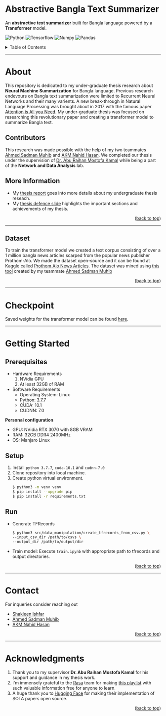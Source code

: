 # Abstractive Bangla Text Summarizer
An **abstractive text summarizer** built for Bangla language powered by a **Transformer** model.

![Python](https://img.shields.io/badge/Python-20232A?style=for-the-badge&logo=python)
![Tensorflow](https://img.shields.io/badge/TensorFlow-20232A?style=for-the-badge&logo=tensorflow&logoColor=FF6F00)
![Numpy](https://img.shields.io/badge/Numpy-20232A?style=for-the-badge&logo=numpy)
![Pandas](https://img.shields.io/badge/Pandas-20232A?style=for-the-badge&logo=pandas)

<!-- TABLE OF CONTENTS -->
<details>
  <summary>Table of Contents</summary>
  <ol>
    <li>
      <a href="#about">About</a>
      <ul>
        <li><a href="#contributors">Contributors</a></li>
        <li><a href="#more-information">More Information</a></li>
      </ul>
    </li>
    <li><a href="#dataset">Dataset</a></li>
    <li><a href="#checkpoint">Checkpoint</a></li>
    <li>
      <a href="#getting-started">Getting Started</a>
      <ul>
        <li><a href="#prerequisites">Prerequisites</a></li>
        <li><a href="#setup">Setup</a></li>
        <li><a href="#run">Run</a></li>
      </ul>
    </li>
    <li><a href="#contact">Contact</a></li>
    <li><a href="#acknowledgments">Acknowledgments</a></li>
  </ol>
</details>

***

# About
This repository is dedicated to my under-graduate thesis research about **Neural Machine Summarization** for Bangla language.
Previous research endevours on Bangla text summarization were limited to Recurrent Neural Networks and their many varients.
A new break-through in Natural Language Processing was brought about in 2017 with the famous paper [Attention is All you Need](https://arxiv.org/abs/1706.03762).
My under-graduate thesis was focused on researching this revolutionary paper and creating a transformer model to summarize Bangla
text.

## Contributors
This research was made possible with the help of my two teammates [Ahmed Sadman Muhib](https://github.com/ahmedsadman) and 
[AKM Nahid Hasan](https://github.com/shishir9159). We completed our thesis under the supervision of 
[Dr. Abu Raihan Mostofa Kamal](https://cse.iutoic-dhaka.edu/profile/raihan-kamal/educations) while being a part of the 
**Network and Data Analysis** lab.

## More Information
* My [thesis report](https://drive.google.com/file/d/1-mWQxW6n-rojOzdfa2t2KnSjxgu5UJqw/view?usp=sharing) goes into more details about 
my undergraduate thesis reseach. 
* My [thesis defence slide](https://docs.google.com/presentation/d/1FUDkCxxXU61i2e86HaZ4WYdikhz2FYuM/edit?usp=sharing&ouid=102705287918414412487&rtpof=true&sd=true)
highlights the important sections and achievements of my thesis.

<p align="right">(<a href="#abstractive-bangla-text-summarizer">back to top</a>)</p>

***

## Dataset
To train the transformer model we created a text corpus consisting of over a 1 million bangla news articles scarped from the popular
news publisher Prothom-Alo. We made the dataset open-source and it can be found at Kaggle called [Prothom Alo News Articles](https://www.kaggle.com/datasets/ishfar/prothom-alo-news-articles). The dataset was mined using [this tool](https://github.com/ahmedsadman/news-scraper) created by my teammate [Ahmed Sadman Muhib](https://github.com/ahmedsadman/news-scraper)

<p align="right">(<a href="#abstractive-bangla-text-summarizer">back to top</a>)</p>

***

# Checkpoint
Saved weights for the transformer model can be found [here](https://drive.google.com/drive/folders/1QN5ZZ6NossaElW6LHR4YVTTwKhmDKB9e?usp=sharing).

***

# Getting Started

## Prerequisites
* Hardware Requirements
    1. NVidia GPU
    2. At least 32GB of RAM
* Software Requirements
    * Operating System: Linux
    * Python: 3.7.7
    * CUDA: 10.1
    * CUDNN: 7.0

**Personal configuration**
* GPU: NVidia RTX 3070 with 8GB VRAM
* RAM: 32GB DDR4 2400MHz
* OS: Manjaro Linux

## Setup
1. Install `python 3.7.7`, `cuda-10.1` and `cudnn-7.0`
2. Clone repository into local machine.
3. Create python virtual environment.
    ```bash
    $ python3 -m venv venv
    $ pip install --upgrade pip
    $ pip install -r requirements.txt
    ```

## Run
* Generate TFRecords
    ```bash
    $ python3 src/data_manipulation/create_tfrecords_from_csv.py \
    --input_csv_dir /path/to/csvs \
    --output_dir /path/to/output/dir
    ```

* Train model: Execute `train.ipynb` with appropriate path to tfrecords and output directories.

<p align="right">(<a href="#abstractive-bangla-text-summarizer">back to top</a>)</p>

***

# Contact
For inqueries consider reaching out 
* [Shakleen Ishfar](mailto:shakleenishfar@iut-dhaka.edu)
* [Ahmed Sadman Muhib](mailto:sadmanmuhib@iut-dhaka.edu)
* [AKM Nahid Hasan](mailto:nahidhasan43@iut-dhaka.edu)

<p align="right">(<a href="#abstractive-bangla-text-summarizer">back to top</a>)</p>

***

# Acknowledgments
1. Thank you to my supervisor **Dr. Abu Raihan Mostofa Kamal** for his support and guidance in my thesis work.
2. I'm immensely grateful to the [Rasa](https://www.youtube.com/c/RasaHQ) team for making [this playlist](https://www.youtube.com/playlist?list=PL75e0qA87dlG-za8eLI6t0_Pbxafk-cxb) with such valuable information free for anyone to learn.
3. A huge thank you to [Hugging Face](https://huggingface.co/) for making their implementation of SOTA papers open source.

<p align="right">(<a href="#abstractive-bangla-text-summarizer">back to top</a>)</p>